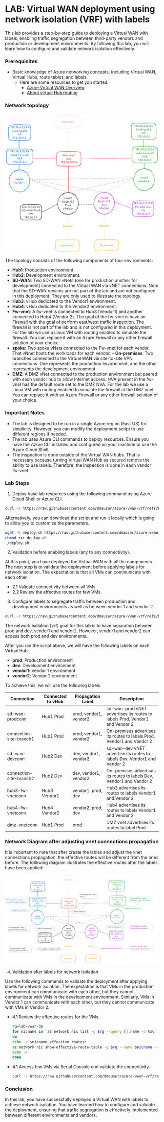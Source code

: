 # LAB: Virtual WAN deployment using network isolation (VRF) with labels

This lab provides a step-by-step guide to deploying a Virtual WAN with labels, enabling traffic segregation between third-party vendors and production or development environments. By following this lab, you will learn how to configure and validate network isolation effectively.

### Prerequisites

- Basic knowledge of Azure networking concepts, including Virtual WAN, Virtual Hubs, route tables, and labels.
    - Here are some resources to get you started:
      - [Azure Virtual WAN Overview](https://learn.microsoft.com/en-us/azure/virtual-wan/virtual-wan-about)
      - [About virtual Hub routing](https://learn.microsoft.com/en-us/azure/virtual-wan/about-virtual-hub-routing)

### Network topology

![](./media/diagram.png)

The topology consists of the following components of four environments:
- **Hub1**: Production environment.
- **Hub2**: Development environment.
- **SD-WAN**: Two SD-WAN vNets (one for production another for development) connected to the Virtual WAN via vNET connections. Note that the SD-WAN devices are not part of the lab and are not configured in this deployment. They are only used to illustrate the topology.
- **Hub3**: vHub dedicated to the Vendor1 environment.
- **Hub4**: vHub dedicated to the Vendor2 environment.
- **Fw-vnet**: A fw-vnet is connected to Hub3 (Vendor1) and another connected to Hub4 (Vendor 2). The goal of the fw-vnet is have an Firewall with the goal of perform east/west traffic inspection. The firewall is not part of the lab and is not configured in this deployment. For the lab we use a Linux VM with routing enabled to simulate the firewall. You can replace it with an Azure Firewall or any other firewall solution of your choice.
- **spoke**: Two spoke vNets connected to the Fw-vnet for each vendor. That vNnet hosts the workloads for each vendor. - **On-premises**: Two branches connected to the Virtual WAN via site-to-site VPN connections. One represents the production environment, and the other represents the development environment.
- **DMZ**: A DMZ vNet connected to the production environment but peered with each vendor hub to allow Internet access. NVA present in the fw-vnet has the default route set to the DMZ NVA. For the lab we use a Linux VM with routing enabled to simulate the firewall at the DMZ vnet. You can replace it with an Azure Firewall or any other firewall solution of your choice.

### Important Notes

- The lab is designed to be run in a single Azure region (East US) for simplicity. However, you can modify the deployment script to use different regions if needed.
- The lab uses Azure CLI commands to deploy resources. Ensure you have the Azure CLI installed and configured on your machine or use the Azure Cloud Shell.
- The inspection is done outside of the Virtual WAN hubs. That is necessary because turning Virtual WAN Hub as secured remove the ability to use labels. Therefore, the inspection is done in each vendor fw-vnet.


### Lab Steps

1. Deploy base lab resources using the following command using Azure Cloud Shell or Azure CLI.

```bash
curl -s https://raw.githubusercontent.com/dmauser/azure-vwan-vrf/refs/heads/main/1deploy.sh | bash
```

Alternatively, you can download the script and run it locally which is going to allow you to customize the parameters.

```bash
wget -O deploy.sh https://raw.githubusercontent.com/dmauser/azure-vwan-vrf/refs/heads/main/1deploy.sh 
chmod +xr deploy.sh
./deploy.sh
```

2. Validation before enabling labels (any to any connectivity).

At this point, you have deployed the Virtual WAN with all the components. The next step is to validate the deployment before applying labels for network isolation. The expectation is that all VMs can communicate with each other.

 - 2.1 Validate connectivity between all VMs.
 - 2.2 Review the effective routes for few VMs.

3. Configure labels to segregate traffic between production and development environments as well as between vendor 1 and vendor 2.

```bash
curl -s https://raw.githubusercontent.com/dmauser/azure-vwan-vrf/refs/heads/main/2labelconfig.sh | bash
```

The network isolation (vrf) goal for this lab is to have separation between prod and dev, vendor1 and vendor2. However, vendor1 and vendor2 can access both prod and dev environments.

After you ran the script above, we will have the following labels on each Virtual Hub:
- **prod**: Production environment
- **dev**: Development environment
- **vendor1**: Vendor 1 environment
- **vendor2**: Vendor 2 environment

To achieve this, we will use the following labels:

| Connection | Connected to vHub | Propagation Label | Description |
|------------|-------------------|-------------------|-------------|
| sd-wan-prodconn | Hub1 Prod | prod, vendor1, vendor2 | sd-wan-prod vNET advertises its routes to labels Prod, Vendor1 and Vendor 2 |
| connection-site-branch1 | Hub1 Prod | prod, vendor1, vendor2 | On-premises advertises its routes to labels Prod, Vendor1 and Vendor 2 |
| sd-wan-devconn | Hub2 Dev | dev, vendor1, vendor2 | sd-wan-dev vNET advertise its routes to labels Dev, Vendor1 and Vendor 2 |
| connection-site-branch2 | Hub2 Dev | dev, vendor1, vendor2 | On-premises advertises its routes to labels Dev, Vendor1 and Vendor 2 |
| hub3-fw-vnetconn | Hub3 Vendor1 | vendor1, prod, dev | Hub3 advertises its routes to labels Vendor1 and Vendor 2 |
| hub4-fw-vnetconn | Hub4 Vendor2 | vendor2, prod, dev | Hub4 advertises its routes to labels Vendor1 and Vendor 2 |
| dmz-vnetconn | Hub1 Prod | prod | DMZ vnet advertises its routes to label Prod |

### Network Diagram after adjusting vnet connections propagation

It is important to note that after create the lables and adjust the vnet connections propagation, the effective routes will be different from the ones before. The following diagram illustrates the effective routes after the labels have been applied:

![](/media/diagram-label.png)

4. Validation after labels for network isolation.

Use the following commands to validate the deployment after applying labels for network isolation. The expectation is that VMs in the production environment can communicate with each other, but they cannot communicate with VMs in the development environment. Similarly, VMs in Vendor 1 can communicate with each other, but they cannot communicate with VMs in Vendor 2.

 - 4.1 Review the effective routes for the VMs.
 
    ```bash
    rg=lab-vwan-3p 
    for nicname in `az network nic list -g $rg --query [].name -o tsv`
    do 
    echo -e $nicname effective routes:
    az network nic show-effective-route-table -g $rg --name $nicname --output table | grep -E "User|VirtualNetworkGateway"
    echo -e 
    done
    ```
 - 4.1 Access few VMs via Serial Console and validate the connectivity.
 
    ```bash
    curl -s https://raw.githubusercontent.com/dmauser/azure-vwan-vrf/refs/heads/main/scripts/netcurl.sh | bash
    ```

### Conclusion

In this lab, you have successfully deployed a Virtual WAN with labels to achieve network isolation. You have learned how to configure and validate the deployment, ensuring that traffic segregation is effectively implemented between different environments and vendors.